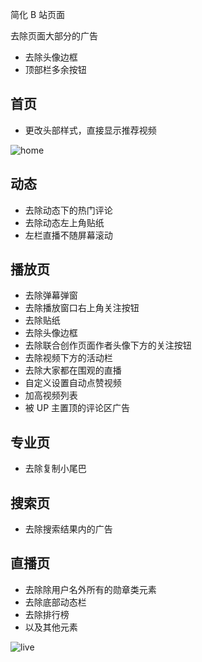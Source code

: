 简化 B 站页面

去除页面大部分的广告

-   去除头像边框
-   顶部栏多余按钮

## 首页

-   更改头部样式，直接显示推荐视频

![home](https://s11.ax1x.com/2024/01/29/pFubMV0.png)

## 动态

-   去除动态下的热门评论
-   去除动态左上角贴纸
-   左栏直播不随屏幕滚动

## 播放页

-   去除弹幕弹窗
-   去除播放窗口右上角关注按钮
-   去除贴纸
-   去除头像边框
-   去除联合创作页面作者头像下方的关注按钮
-   去除视频下方的活动栏
-   去除大家都在围观的直播
-   自定义设置自动点赞视频
-   加高视频列表
-   被 UP 主置顶的评论区广告

## 专业页

-   去除复制小尾巴

## 搜索页

-   去除搜索结果内的广告

## 直播页

-   去除除用户名外所有的勋章类元素
-   去除底部动态栏
-   去除排行榜
-   以及其他元素

![live](https://pic.imgdb.cn/item/65c7777e9f345e8d03f4bd55.jpg)
